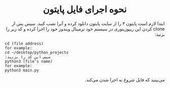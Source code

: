 <h1 align=center dir=rtl>نحوه اجرای فایل پایتون</h1>
<p align=right dir=rtl>ابتدا لازم است پایتون ۳ را از سایت پایتون دانلود کرده  و آنرا نصب کنید. سپس پس از clone کردن این ریپوزیتوری در سیستم خود ترمینال  ویندوز خود را اجرا کرده و کد زیر را بزنید:</p>

```
cd (file address)
for example:
cd ~/desktop/python_projects
:سپس این کد را بزنید
python3 (file's name)
for example:
python3 main.py
```
<p align=right dir=rtl>می‌بینید که فایل شروع به اجرا شدن می‌کند.</p>